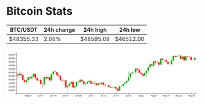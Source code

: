 # Bitcoin Stats

BTC/USDT|24h change|24h high|24h low|
|---|---|---|---|
|$48355.33|2.06%|$48595.09|$46512.00|

<img src="./chart.svg">
